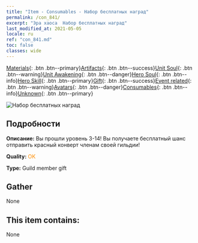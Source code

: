```yaml
---
title: "Item - Consumables - Набор бесплатных наград"
permalink: /con_841/
excerpt: "Эра хаоса  Набор бесплатных наград"
last_modified_at: 2021-05-05
locale: ru
ref: "con_841.md"
toc: false
classes: wide
---
```

 [Materials](/ItemsRU/){: .btn .btn--primary}[Artifacts](/ItemsRU/Artifacts/){: .btn .btn--success}[Unit Soul](/ItemsRU/UnitSoul/){: .btn .btn--warning}[Unit Awakening](/ItemsRU/UnitAwakening/){: .btn .btn--danger}[Hero Soul](/ItemsRU/HeroSoul/){: .btn .btn--info}[Hero Skill](/ItemsRU/HeroSkill/){: .btn .btn--primary}[Gift](/ItemsRU/Gift/){: .btn .btn--success}[Event related](/ItemsRU/Events/){: .btn .btn--warning}[Avatars](/ItemsRU/Avatars/){: .btn .btn--danger}[Consumables](/ItemsRU/Consumables/){: .btn .btn--info}[Unknown](/ItemsRU/Unknown/){: .btn .btn--primary}

 ![Набор бесплатных наград](/images/t/i_red_1.png)

## Подробности
 **Описание:** Вы прошли уровень 3-14! Вы получаете бесплатный шанс отправить красный конверт членам своей гильдии!

 **Quality:** <span style="color: #FF8C00">OK</span>

 **Type:** Guild member gift

## Gather

  None

## This item contains:

  None

